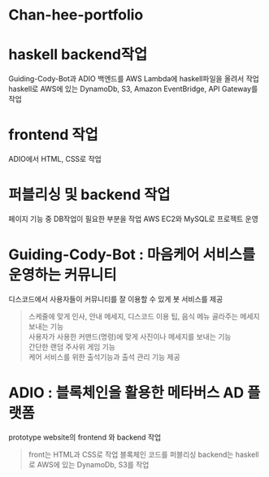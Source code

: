# Chan-hee-portfolio

# haskell backend작업      
Guiding-Cody-Bot과 ADIO 백엔드를 AWS Lambda에 haskell파일을 올려서 작업     
haskell로 AWS에 있는 DynamoDb, S3, Amazon EventBridge, API Gateway를 작업    

# frontend 작업
ADIO에서 HTML, CSS로 작업

# 퍼블리싱 및 backend 작업
페이지 기능 중 DB작업이 필요한 부분을 작업
AWS EC2와 MySQL로 프로젝트 운영


# Guiding-Cody-Bot : 마음케어 서비스를 운영하는 커뮤니티
디스코드에서 사용자들이 커뮤니티를 잘 이용할 수 있게 봇 서비스를 제공        

>스케줄에 맞게 인사, 안내 메세지, 디스코드 이용 팁, 음식 메뉴 골라주는 메세지 보내는 기능         
사용자가 사용한 커맨드(명령)에 맞게 사진이나 메세지를 보내는 기능      
간단한 랜덤 주사위 게임 기능         
케어 서비스를 위한 출석기능과 출석 관리 기능 제공      

# ADIO : 블록체인을 활용한 메타버스 AD 플랫폼
prototype website의 frontend 와 backend 작업       

>front는 HTML과 CSS로 작업
블록체인 코드를 퍼블리싱
backend는 haskell로 AWS에 있는 DynamoDb, S3를 작업





